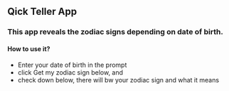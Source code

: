 ## Qick Teller App

### This app reveals the zodiac signs depending on date of birth.

#### How to use it?

* Enter your date of birth in the prompt
* click Get my zodiac sign below, and
* check down below, there will bw your zodiac sign and what it means

